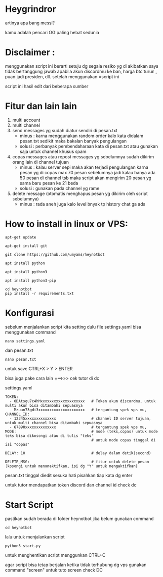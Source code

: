 # Heygrindror 
artinya apa bang messi?


kamu adalah pencari OG paling hebat sedunia

# Disclaimer :
menggunakan script ini berarti setuju dg segala resiko yg di akibatkan
saya tidak bertanggung jawab apabila akun discordmu ke ban, harga btc turun , puan jadi presiden, dll. setelah menggunakan =script ini

script ini hasil edit dari beberapa sumber


# Fitur dan lain lain
1. multi account
2. multi channel
3. send messages yg sudah diatur sendiri di pesan.txt
   - minus : karna menggunakan random order kalo kata didalam pesan.txt sedikit maka bakalan banyak pengulangan 
   - solusi : perbanyak pembendaharaan kata di pesan.txt atau gunakan saja untuk channel khusus spam
4. copas messages atau repost messages yg sebelumnya sudah dikirim orang lain di channel tujuan
   - minus : kalau server sepi maka akan terjadi pengulangan karna pesan yg di copas max 70 pesan sebelumnya
             jadi kalau hanya ada 50 pesan di channel tsb maka script akan mengirim 20 pesan yg sama baru pesan ke 21 beda
   - solusi : gunakan pada channel yg rame 
5. delete message (otomatis menghapus pesan yg dikirim oleh script sebelumnya)
   - minus : rada aneh juga kalo level bnyak tp history chat ga ada

# How to install in linux or VPS:

```
apt-get update
```
```
apt-get install git
```
```
git clone https://github.com/umyams/heynotbot
```
```
apt install python
```
```
apt install python3
```
```
apt install python3-pip
```
```
cd heynotbot
pip install -r requirements.txt
```

# Konfigurasi
sebelum menjalankan script kita setting dulu file settings.yaml
bisa menggunakan command 
```
nano settings.yaml
```
dan pesan.txt
```
nano pesan.txt
```
untuk save CTRL+X > Y > ENTER

bisa juga pake cara lain ===>>> cek tutor di dc

settings.yaml
```
TOKEN: 
  - ODAtsgu7c4hMxxxxxxxxxxxxxxxxxxxx   # Token akun discordmu, untuk multi akun bisa ditambahi sepuasnya
  - Mzuan73gdi3xxxxxxxxxxxxxxxxxxxxx   # tergantung spek vps mu, 
CHANNEL_ID: 
  - 12345xxxxxxxxxxxxxx                # channel ID server tujuan, untuk multi channel bisa ditambahi sepuasnya
  - 67890xxxxxxxxxxxxxx                # tergantung spek vps mu,
MODE:                                  # mode (teks,copas) untuk mode teks bisa dikosongi atau di tulis "teks"
                                       # untuk mode copas tinggal di isi "copas" 
                                       
DELAY: 10                              # delay dalam detik(second)

DELETE_MSG:                            # fitur untuk delete pesan (kosongi untuk menonaktifkan, isi dg "Y" untuk mengaktifkan)
```

pesan.txt
tinggal diedit sesuka hati pisahkan tiap kata dg enter

untuk tutor mendapatkan token discord dan channel id check dc

# Start Script
pastikan sudah berada di folder heynotbot jika belum gunakan command
```
cd heynotbot
```
lalu untuk menjalankan script
```
python3 start.py
```

untuk menghentikan script menggunkan CTRL+C

agar script bisa tetap berjalan ketika tidak terhubung dg vps gunakan command "screen"
untuk tuto screen check DC
